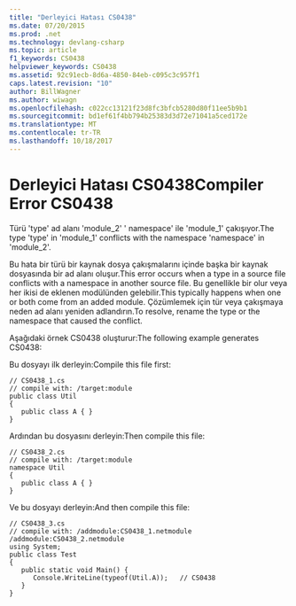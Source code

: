 ```yaml
---
title: "Derleyici Hatası CS0438"
ms.date: 07/20/2015
ms.prod: .net
ms.technology: devlang-csharp
ms.topic: article
f1_keywords: CS0438
helpviewer_keywords: CS0438
ms.assetid: 92c91ecb-8d6a-4850-84eb-c095c3c957f1
caps.latest.revision: "10"
author: BillWagner
ms.author: wiwagn
ms.openlocfilehash: c022cc13121f23d8fc3bfcb5280d80f11ee5b9b1
ms.sourcegitcommit: bd1ef61f4bb794b25383d3d72e71041a5ced172e
ms.translationtype: MT
ms.contentlocale: tr-TR
ms.lasthandoff: 10/18/2017
---
```

# <a name="compiler-error-cs0438"></a><span data-ttu-id="b958a-102">Derleyici Hatası CS0438</span><span class="sxs-lookup"><span data-stu-id="b958a-102">Compiler Error CS0438</span></span>
<span data-ttu-id="b958a-103">Türü 'type' ad alanı 'module_2' ' namespace' ile 'module_1' çakışıyor.</span><span class="sxs-lookup"><span data-stu-id="b958a-103">The type 'type' in 'module_1' conflicts with the namespace 'namespace' in 'module_2'.</span></span>  
  
 <span data-ttu-id="b958a-104">Bu hata bir türü bir kaynak dosya çakışmalarını içinde başka bir kaynak dosyasında bir ad alanı oluşur.</span><span class="sxs-lookup"><span data-stu-id="b958a-104">This error occurs when a type in a source file conflicts with a namespace in another source file.</span></span> <span data-ttu-id="b958a-105">Bu genellikle bir olur veya her ikisi de eklenen modülünden gelebilir.</span><span class="sxs-lookup"><span data-stu-id="b958a-105">This typically happens when one or both come from an added module.</span></span> <span data-ttu-id="b958a-106">Çözümlemek için tür veya çakışmaya neden ad alanı yeniden adlandırın.</span><span class="sxs-lookup"><span data-stu-id="b958a-106">To resolve, rename the type or the namespace that caused the conflict.</span></span>  
  
 <span data-ttu-id="b958a-107">Aşağıdaki örnek CS0438 oluşturur:</span><span class="sxs-lookup"><span data-stu-id="b958a-107">The following example generates CS0438:</span></span>  
  
 <span data-ttu-id="b958a-108">Bu dosyayı ilk derleyin:</span><span class="sxs-lookup"><span data-stu-id="b958a-108">Compile this file first:</span></span>  
  
```  
// CS0438_1.cs  
// compile with: /target:module  
public class Util  
{  
   public class A { }  
}  
```  
  
 <span data-ttu-id="b958a-109">Ardından bu dosyasını derleyin:</span><span class="sxs-lookup"><span data-stu-id="b958a-109">Then compile this file:</span></span>  
  
```  
// CS0438_2.cs  
// compile with: /target:module  
namespace Util   
{  
   public class A { }  
}  
```  
  
 <span data-ttu-id="b958a-110">Ve bu dosyayı derleyin:</span><span class="sxs-lookup"><span data-stu-id="b958a-110">And then compile this file:</span></span>  
  
```  
// CS0438_3.cs  
// compile with: /addmodule:CS0438_1.netmodule /addmodule:CS0438_2.netmodule  
using System;  
public class Test  
{  
   public static void Main() {  
      Console.WriteLine(typeof(Util.A));   // CS0438  
   }  
}  
```
